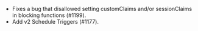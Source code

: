 - Fixes a bug that disallowed setting customClaims and/or sessionClaims in blocking functions (#1199).
- Add v2 Schedule Triggers (#1177).